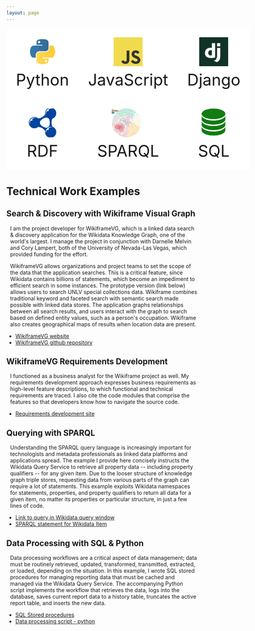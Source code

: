 ```yaml
---
layout: page
---
```

<style>
    p {
        margin-left: 10px;
    }
    #outer {
        display: grid;
        grid-template-columns: auto auto auto;
        gap: 0;
        flex-wrap: wrap;
        align-items: center;
    }
    .child {
        background-color: white;
        padding: 25px;
        font-size: 42px;
        text-align: center;
    }
    .child span {
        vertical-align: top;
    }
    .child img {
        object-fit: cover;
    }
</style>

<div id="outer">
<div class="child"><img src="/docs/python.png" width="76" height="76"><span> Python</span></div>
<div class="child"><img src="/docs/js.png" width="76" height="76"><span> JavaScript</span></div>
<div class="child"><img src="/docs/django.png" width="76" height="76"><span> Django</span></div>
<div class="child"><img src="/docs/rdf.png" width="72" height="76"><span> RDF</span></div>
<div class="child"><img src="/docs/sparql.png" width="85" height="76"><span> SPARQL</span></div>
<div class="child"><img src="/docs/sql2.png" width="auto" height="76"><span> SQL</span></div>
</div>

# Technical Work Examples
## Search & Discovery with Wikiframe Visual Graph
<p>I am the project developer for WikiframeVG, which is a linked data search & discovery application for the Wikidata Knowledge Graph, one of the world's largest. I manage the project in conjunction with Darnelle Melvin and Cory Lampert, both of the University of Nevada-Las Vegas, which provided funding for the effort.</p>
<p>WikiframeVG allows organizations and project teams to set the scope of the data that the application searches. This is a critical feature, since Wikidata contains billions of statements, which become an impediment to efficient search in some instances. The prototype version (link below) allows users to search UNLV special collections data. Wikiframe combines traditional keyword and faceted search with semantic search made possible with linked data stores. The application graphs relationships between all search results, and users interact with the graph to search based on defined entity values, such as a person's occupation. Wikiframe also creates geographical maps of results when location data are present.</p>

 * [WikiframeVG website](https://wikiframe.library.unlv.edu)
 * [WikiframeVG github repository](https://github.com/UNLV-Libraries/wikidata-discovery-project)

## WikiframeVG Requirements Development
<p>I functioned as a business analyst for the Wikiframe project as well. My requirements development approach expresses business requirements as high-level feature descriptions, to which functional and technical requirements are traced. I also cite the code modules that comprise the features so that developers know how to navigate the source code.</p>

 * [Requirements development site](https://github.com/UNLV-Libraries/wikidata-discovery-project/wiki)

## Querying with SPARQL
<p>Understanding the SPARQL query language is increasingly important for technologists and metadata professionals as linked data platforms and applications spread. The example I provide here concisely instructs the Wikidata Query Service to retrieve all property data -- including property qualifiers -- for any given item. Due to the looser structure of knowledge graph triple stores, requesting data from various parts of the graph can require a lot of statements. This example exploits Wikidata namespaces for statements, properties, and property qualifiers to return all data for a given item, no matter its properties or particular structure, in just a few lines of code.</p>

 * [Link to query in Wikidata query window](https://w.wiki/8G5b)
 * [SPARQL statement for Wikidata Item](/docs/item_sparql.txt)

## Data Processing with SQL & Python
<p>Data processing workflows are a critical aspect of data management; data must be routinely retrieved, updated, transformed, transmitted, extracted, or loaded, depending on the situation. In this example, I wrote SQL stored procedures for managing reporting data that must be cached and managed via the Wikidata Query Service. The accompanying Python script implements the workflow that retrieves the data, logs into the database, saves current report data to a history table, truncates the active report table, and inserts the new data.</p>

 * [SQL Stored procedures](/docs/cache_report_data_sql.txt)
 * [Data processing script - python](/docs/get_stats_py.txt)

